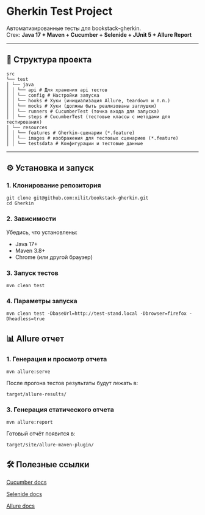 # Gherkin Test Project

Автоматизированные тесты для bookstack-gherkin.  
Стек: **Java 17 + Maven + Cucumber + Selenide + JUnit 5 + Allure Report**

---

## 📂 Структура проекта
```
src
└── test
│ └── java
│ │ └── api # Для хранения api тестов
│ │ └── config # Настройки запуска
│ │ └── hooks # Хуки (инициализация Allure, teardown и т.п.)
│ │ └── mocks # Хуки (должны быть реализованы заглушки)
│ │ └── runners # CucumberTest (точка входа для запуска)
│ │ └── steps # CucumberTest (тестовые классы с методами для тестирования)
│ └── resources
│ │ └── features # Gherkin-сценарии (*.feature)
│ │ └── images # изображения для тестовых сценариев (*.feature)
│ │ └── testsdata # Конфигурации и тестовые данные
```
---

## ⚙️ Установка и запуск

### 1. Клонирование репозитория
``` 
git clone git@github.com:xilit/bookstack-gherkin.git
cd Gherkin
```
### 2. Зависимости
Убедись, что установлены:
- Java 17+
- Maven 3.8+
- Chrome (или другой браузер)

### 3. Запуск тестов
``` 
mvn clean test
```

### 4. Параметры запуска
``` 
mvn clean test -DbaseUrl=http://test-stand.local -Dbrowser=firefox -Dheadless=true
```
## 📊 Allure отчет
### 1. Генерация и просмотр отчета 
``` 
mvn allure:serve
```
После прогона тестов результаты будут лежать в:
``` 
target/allure-results/
```
### 3. Генерация статического отчета 
```
mvn allure:report
```
Готовый отчёт появится в:
```
target/site/allure-maven-plugin/
```

## 🛠 Полезные ссылки
[Cucumber docs](https://cucumber.io/docs/)

[Selenide docs](https://selenide.org/)
 
[Allure docs](https://docs.qameta.io/allure/)
